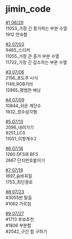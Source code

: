 # jimin_code

[#1 06/29](./06-29/README.md)    
11053_가장 긴 증가하는 부분 수열   
1912 연속합

[#2 07/03](./07-03/README.md)       
9465_스티커   
11055_가장 큰 증가 부분 수열   
11722_가장 긴 감소하는 부분 수열   

[#3 07/06](./07-06/README.md)       
2156_포도주 시식   
1149_RGB거리   
12865_평범한 배낭

[#4 07/09](./07-09/README.md)      
10844_쉬운 계단수     
1932_정수삼각형

[#5 07/13](./07-13/README.md)      
2096_내려가기   
9251_LCS   
11051_이항계수2   

[#6 07/16](./07-16/README.md)          
1260 DFS와 BFS    
2667 단지번호붙이기    

[#7 07/19](./07-19/README.md)        
1697_숨바꼭질     
1753_최단경로    

[#8 07/23](./07-23/README.md)        
#3055번 탈출    
#1062 가르침    

[#9 07/27](./07-27/README.md)         
#1713 후보추천      
#1806 부분합       
#2042_구간 합 구하기      
